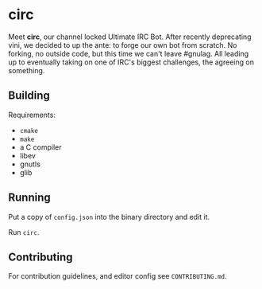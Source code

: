 circ
===

Meet **circ**, our channel locked Ultimate IRC Bot. After recently deprecating
vini, we decided to up the ante: to forge our own bot from scratch. No forking,
no outside code, but this time we can't leave #gnulag. All leading up to
eventually taking on one of IRC's biggest challenges, the agreeing on
something.

## Building

Requirements:

* `cmake`
* `make`
* a C compiler
* libev
* gnutls
* glib

## Running

Put a copy of `config.json` into the binary directory and edit it.

Run `circ`.

## Contributing

For contribution guidelines, and editor config see `CONTRIBUTING.md`.
